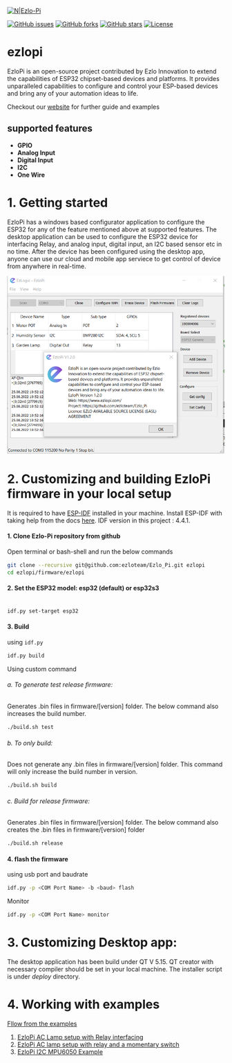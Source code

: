 
[![N|Ezlo-Pi](https://www.ezlopi.com/wp-content/uploads/2022/07/Logo.svg)](https://www.ezlopi.com/)

[![GitHub issues](https://img.shields.io/github/issues/ezloteam/Ezlo_Pi)](https://github.com/ezloteam/Ezlo_Pi/issues) [![GitHub forks](https://img.shields.io/github/forks/ezloteam/Ezlo_Pi)](https://github.com/ezloteam/Ezlo_Pi/network) [![GitHub stars](https://img.shields.io/github/stars/ezloteam/Ezlo_Pi)](https://github.com/ezloteam/Ezlo_Pi/stargazers) [![License](https://img.shields.io/github/license/ezloteam/Ezlo_Pi/)](https://github.com/ezloteam/Ezlo_Pi/blob/master/LICENCE.txt)

# ezlopi
EzloPi is an open-source project contributed by Ezlo Innovation to extend the capabilities of ESP32 chipset-based devices and platforms. It provides unparalleled capabilities to configure and control your ESP-based devices and bring any of your automation ideas to life.

Checkout our [website](https://www.ezlopi.com/) for further guide and examples

## supported features
* __GPIO__
* __Analog Input__
* __Digital Input__
* __I2C__
* __One Wire__

# 1. Getting started
EzloPi has a windows based configurator application to configure the ESP32 for any of the feature mentioned above at supported features. The desktop application can be used to configure the ESP32 device for interfacing Relay, and analog input, digital input, an I2C based sensor etc in no time. After the device has been configured using the desktop app, anyone can use our cloud and mobile app serviece to get control of device from anywhere in real-time.

![EzloPi Desktop UI](https://github.com/ezloteam/Ezlo_Pi/blob/master/ezlopi_screenshot.png)

# 2. Customizing and building EzloPi firmware in your local setup
It is required to have [ESP-IDF](https://www.espressif.com/en/products/sdks/esp-idf) installed in your machine.
Install ESP-IDF with taking help from the docs [here](https://docs.espressif.com/projects/esp-idf/en/v4.4.2/esp32/get-started/index.html). IDF version in this project : 4.4.1.

#### 1. Clone Ezlo-Pi repository from github
Open terminal or bash-shell and run the below commands
```bash
git clone --recursive git@github.com:ezloteam/Ezlo_Pi.git ezlopi
cd ezlopi/firmware/ezlopi
```

#### 2. Set the ESP32 model: esp32 (default) or esp32s3

```bash

idf.py set-target esp32

```

#### 3. Build
using ```idf.py```
```bash
idf.py build
```
Using custom command
###### a. To generate test release firmware:
Generates .bin files in firmware/[version] folder. The below command also increases the build number.
```bash
./build.sh test
```
###### b. To only build:
Does not generate any .bin files in firmware/[version] folder. This command will only increase the build number in version.
```bash
./build.sh build
```
###### c. Build for release firmware:
Generates .bin files in firmware/[version] folder. The below command also creates the .bin files in firmware/[version] folder
```bash
./build.sh release
```
#### 4. flash the firmware
using usb port and baudrate
```bash
idf.py -p <COM Port Name> -b <baud> flash
```
Monitor
```bash
idf.py -p <COM Port Name> monitor
```

# 3. Customizing Desktop app:
The desktop application has been build under QT V 5.15. QT creator with necessary compiler should be set in your local machine. 
The installer script is under _deploy_ directory.

# 4. Working with examples

[Fllow from the examples](https://www.ezlopi.com/examples/)
1. [EzloPi AC Lamp setup with Relay interfacing​](https://www.ezlopi.com/examples/relay-circuitry-and-lamp-circuit-setup/)
2. [EzloPi AC lamp setup with relay and a momentary switch](https://www.ezlopi.com/examples/ezlopi-ac-lamp-setup-with-relay-and-a-momentary-switch/)
3. [EzloPi I2C MPU6050 Example](https://www.ezlopi.com/examples/ezlopi-i2c-mpu6050-example/)
